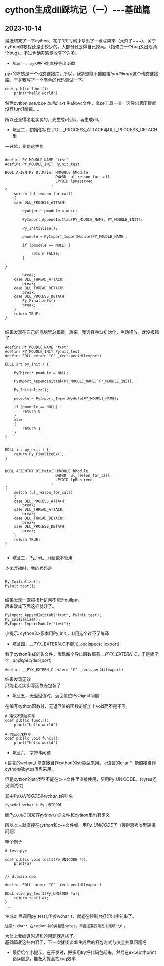 # cython生成dll踩坑记（一）---基础篇

## 2023-10-14


最近研究了一下cython，花了3天时间才写出了一点成果来（太菜了~~~）。关于cython的教程还是比较少的，大部分还是得自己摸索。（指修完一个bug又出现两个bug）。不过也确实感觉收获了许多。


* 坑点一，pyx并不能直接导出函数

pyx的本质是一个动态链接库，所以，我猜想能不能直接*loadlibrary*这个动态链接库。于是我写了一个简单的代码测试一下。   

~~~
cdef public func1():
    print("hello world")
~~~

然后*python setup.py build_ext* 生成pyd文件，拿pe工具一查，这导出表压根就没有func1函数.....

所以还是得老老实实的，先生成c代码，再生成dll。

* 坑点二，初始化写在了DLL_PROCESS_ATTACH与DLL_PROCESS_DETACH里

一开始，我是这样的

~~~
    
#define PY_MOUDLE_NAME "test"
#define PY_MOUDLE_INIT PyInit_test   
    
BOOL APIENTRY DllMain( HMODULE hModule,
                       DWORD  ul_reason_for_call,
                       LPVOID lpReserved
                     )
{
    switch (ul_reason_for_call)
    {
    case DLL_PROCESS_ATTACH:
    
        PyObject* pmodule = NULL;
    
        PyImport_AppendInittab(PY_MOUDLE_NAME, PY_MOUDLE_INIT);
        
        Py_Initialize();
    
        pmodule = PyImport_ImportModule(PY_MOUDLE_NAME);
        
        if (pmodule == NULL) {
    
            return FALSE;
        }
    
}
    
        break;
    case DLL_THREAD_ATTACH:
        break;
    case DLL_THREAD_DETACH:
        break;
    case DLL_PROCESS_DETACH:
        Py_FinalizeEx()
        break;
    }
    return TRUE;
}
    
~~~


结果发现在自己的电脑里总报错，后来，我选择手动初始化，手动释放，就没报错了

~~~
#define PY_MOUDLE_NAME "test"
#define PY_MOUDLE_INIT PyInit_test
#define EDLL extern "C" _declspec(dllexport)
    
EDLL int py_init() {
    
    PyObject* pmodule = NULL;
    
    PyImport_AppendInittab(PY_MOUDLE_NAME, PY_MOUDLE_INIT);
    
    Py_Initialize();
    
    pmodule = PyImport_ImportModule(PY_MOUDLE_NAME);
    
    if (pmodule == NULL) {
        return 0;
    }
    else
    {
        return 1;
    }
}
     
     
EDLL int py_exit() {
    return Py_FinalizeEx();
}
      
    
BOOL APIENTRY DllMain( HMODULE hModule,
                       DWORD  ul_reason_for_call,
                       LPVOID lpReserved
                     )
{
    switch (ul_reason_for_call)
    {
    case DLL_PROCESS_ATTACH:
        break;
    case DLL_THREAD_ATTACH:
        break;
    case DLL_THREAD_DETACH:
        break;
    case DLL_PROCESS_DETACH:
        break;
    }
    return TRUE;
}
    
~~~


* 坑点三，Py_Init_...()函数不管用

本来开始时，我的代码是
~~~
    
Py_Initialize();
PyInit_test();
    
~~~
结果发现一直报指针访问不能为nullptr。   
后来改成下面这样就好了。
    
~~~
PyImport_AppendInittab("test", PyInit_test);
Py_Initialize();
PyImport_ImportModule("test");
~~~

小提示: cython3.x版本用Py_Init_...()用这个过不了编译

* 坑点四，__PYX_EXTERN_C不能加_declspec(dllexport)

看了cython生成的头文件，发现每个导出函数都有 *__PYX_EXTERN_C*，于是添了个 *_declspec(dllexport)* 

~~~
#define __PYX_EXTERN_C extern "C" _declspec(dllexport)
~~~


结果发现无效    
只能老老实实写函数去包装了

* 坑点五，无返回值时，返回值位PyObject问题

在编写cython函数时，无返回值的函数最好加上void而不是不写。

~~~
# 建议不要这样写
cdef public func1():
    print("hello world")
~~~

~~~
# 而应该这样写
cdef pubilc void func1():
    print("hello world")
~~~

* 坑点六，字符串问题   

c语言的wchar_t 能直接当作cython的str类型来用。
c语言的char * ,能直接当作cython的bytes类型来用。
 
但是cython的str类型不能在c++文件里直接使用，要用Py_UNICODE。(bytes还没测试过) 

其中*Py_UNICODE*是*wchar_t*的别名  
~~~
typedef wchar_t Py_UNICODE
~~~

而*Py_UNICODE*在*python.h*头文件和*cython*里均有定义

所以本人就直接在*cython*和c++文件统一用*Py_UNICODE*了（懒得思考类型转换问题）    

举个例子

~~~
# test.pyx
    
cdef public void test1(Py_UNICODE *a):
    print(a)
    
~~~

~~~
// dllmain.cpp
    
#define EDLL extern "C" _declspec(dllexport)
    
EDLL void py_test1(Py_UNICODE *a){
    return test1(a);
}
...
~~~

生成dll后调用py_test1,传参wchar_t，就能在控制台打印出字符串了。

~~~
注意: char* 在cython中的类型是bytes，而且还需要考虑末尾填'\0'。
~~~



大体上我编译时遇到的问题就这些了。  
基础篇就这些内容了，下一次就谈谈dll生成后的打包方式与变量共享问题吧    
* 最后给个小提示，在开发时，把多用try把代码包起来，然后在except中print错误信息，能极大提高找bug效率